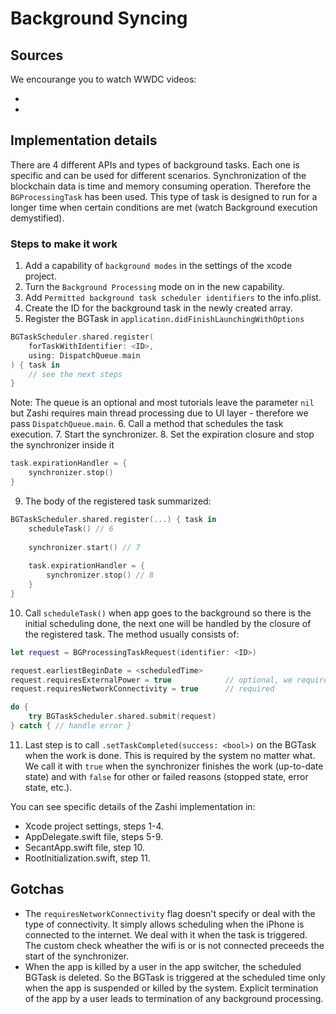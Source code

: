 # Background Syncing

## Sources
We encourange you to watch WWDC videos:
 - [Advances in App Background Execution]: https://developer.apple.com/videos/play/wwdc2019/707
 - [Background execution demystified]: https://developer.apple.com/videos/play/wwdc2020/10063
 
## Implementation details
There are 4 different APIs and types of background tasks. Each one is specific and can be used for different scenarios. Synchronization of the blockchain data is time and memory consuming operation. Therefore the `BGProcessingTask` has been used. This type of task is designed to run for a longer time when certain conditions are met (watch Background execution demystified).

### Steps to make it work
1. Add a capability of `background modes` in the settings of the xcode project.
2. Turn the `Background Processing` mode on in the new capability.
3. Add `Permitted background task scheduler identifiers` to the info.plist.
4. Create the ID for the background task in the newly created array. 
5. Register the BGTask in `application.didFinishLaunchingWithOptions`
```Swift
BGTaskScheduler.shared.register(
    forTaskWithIdentifier: <ID>,
    using: DispatchQueue.main
) { task in
    // see the next steps
}
```
Note: The queue is an optional and most tutorials leave the parameter `nil` but Zashi requires main thread processing due to UI layer - therefore we pass `DispatchQueue.main`.
6. Call a method that schedules the task execution.
7. Start the synchronizer.
8. Set the expiration closure and stop the synchronizer inside it
```swift
task.expirationHandler = { 
    synchronizer.stop()
}
```
9. The body of the registered task summarized:
```swift
BGTaskScheduler.shared.register(...) { task in
    scheduleTask() // 6
    
    synchronizer.start() // 7
    
    task.expirationHandler = { 
        synchronizer.stop() // 8
    }
}
```
10. Call `scheduleTask()` when app goes to the background so there is the initial scheduling done, the next one will be handled by the closure of the registered task. The method usually consists of:
```Swift
let request = BGProcessingTaskRequest(identifier: <ID>)

request.earliestBeginDate = <scheduledTime>
request.requiresExternalPower = true            // optional, we require the iPhone to be connected to the power
request.requiresNetworkConnectivity = true      // required

do {
    try BGTaskScheduler.shared.submit(request)
} catch { // handle error }
```
11. Last step is to call `.setTaskCompleted(success: <bool>)` on the BGTask when the work is done. This is required by the system no matter what. We call it with `true` when the synchronizer finishes the work (up-to-date state) and with `false` for other or failed reasons (stopped state, error state, etc.).

You can see specific details of the Zashi implementation in:
- Xcode project settings, steps 1-4.
- AppDelegate.swift file, steps 5-9.
- SecantApp.swift file, step 10.
- RootInitialization.swift, step 11.

## Gotchas
- The `requiresNetworkConnectivity` flag doesn't specify or deal with the type of connectivity. It simply allows scheduling when the iPhone is connected to the internet. We deal with it when the task is triggered. The custom check wheather the wifi is or is not connected preceeds the start of the synchronizer. 
- When the app is killed by a user in the app switcher, the scheduled BGTask is deleted. So the BGTask is triggered at the scheduled time only when the app is suspended or killed by the system. Explicit termination of the app by a user leads to termination of any background processing.


